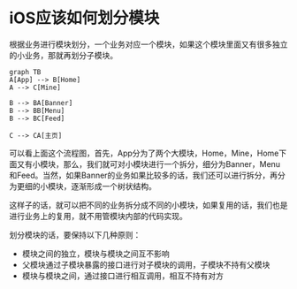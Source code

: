# iOS应该如何划分模块

根据业务进行模块划分，一个业务对应一个模块，如果这个模块里面又有很多独立的小业务，那就再划分子模块。



```mermaid
graph TB
A[App] --> B[Home]
A --> C[Mine] 

B --> BA[Banner]
B --> BB[Menu]
B --> BC[Feed]

C --> CA[主页]
```
可以看上面这个流程图，首先，App分为了两个大模块，Home，Mine，Home下面又有小模块，那么，我们就可对小模块进行一个拆分，细分为Banner，Menu和Feed。当然，如果Banner的业务如果比较多的话，我们还可以进行拆分，再分为更细的小模块，逐渐形成一个树状结构。

这样子的话，就可以把不同的业务拆分成不同的小模块，如果复用的话，我们也是进行业务上的复用，就不用管模块内部的代码实现。



划分模块的话，要保持以下几种原则：

* 模块之间的独立，模块与模块之间互不影响
* 父模块通过子模块暴露的接口进行对子模块的调用，子模块不持有父模块
* 模块与模块之间，通过接口进行相互调用，相互不持有对方